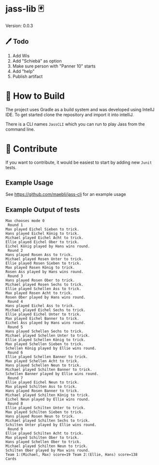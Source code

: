 #  jass-lib 🃏
Version: 0.0.3

## 🖊️ Todo

1. Add Wis
2. Add "Schiebä" as option
3. Make sure person with "Panner 10" starts
4. Add "help"
5. Publish artifact

# 🔨 How to Build

The project uses Gradle as a build system and was developed using IntellJ IDE.
To get started clone the repository and import it into intelliJ. 

There is a CLI names `JassCLI` which you can run to play Jass from the
command line. 

# 🙋 Contribute

If you want to contribute, it would be easiest to start by adding new `Junit` tests. 

## Example Usage 

See https://github.com/maebli/jass-cli for an example usage

## Example Output of tests

```
Max chooses mode 0
 Round 1
Max played Eichel Sieben to trick.
Hans played Eichel König to trick.
Michael played Eichel Acht to trick.
Ellie played Eichel Ober to trick.
Eichel König played by Hans wins round.
 Round 2
Hans played Rosen Ass to trick.
Michael played Rosen Unter to trick.
Ellie played Rosen Sieben to trick.
Max played Rosen König to trick.
Rosen Ass played by Hans wins round.
 Round 3
Hans played Rosen Ober to trick.
Michael played Rosen Sechs to trick.
Ellie played Schellen Ass to trick.
Max played Rosen Acht to trick.
Rosen Ober played by Hans wins round.
 Round 4
Hans played Eichel Ass to trick.
Michael played Eichel Sechs to trick.
Ellie played Eichel Unter to trick.
Max played Eichel Banner to trick.
Eichel Ass played by Hans wins round.
 Round 5
Hans played Schellen Sechs to trick.
Michael played Schellen Unter to trick.
Ellie played Schellen König to trick.
Max played Schellen Sieben to trick.
Schellen König played by Ellie wins round.
 Round 6
Ellie played Schellen Banner to trick.
Max played Schellen Acht to trick.
Hans played Schellen Neun to trick.
Michael played Schilten Banner to trick.
Schellen Banner played by Ellie wins round.
 Round 7
Ellie played Eichel Neun to trick.
Max played Schilten Ass to trick.
Hans played Rosen Banner to trick.
Michael played Schilten König to trick.
Eichel Neun played by Ellie wins round.
 Round 8
Ellie played Schilten Unter to trick.
Max played Schilten Sieben to trick.
Hans played Rosen Neun to trick.
Michael played Schilten Sechs to trick.
Schilten Unter played by Ellie wins round.
 Round 9
Ellie played Schilten Acht to trick.
Max played Schilten Ober to trick.
Hans played Schellen Ober to trick.
Michael played Schilten Neun to trick.
Schilten Ober played by Max wins round.
Team 1:(Michael, Max) score=19 Team 2:(Ellie, Hans) score=138
Cards 
```